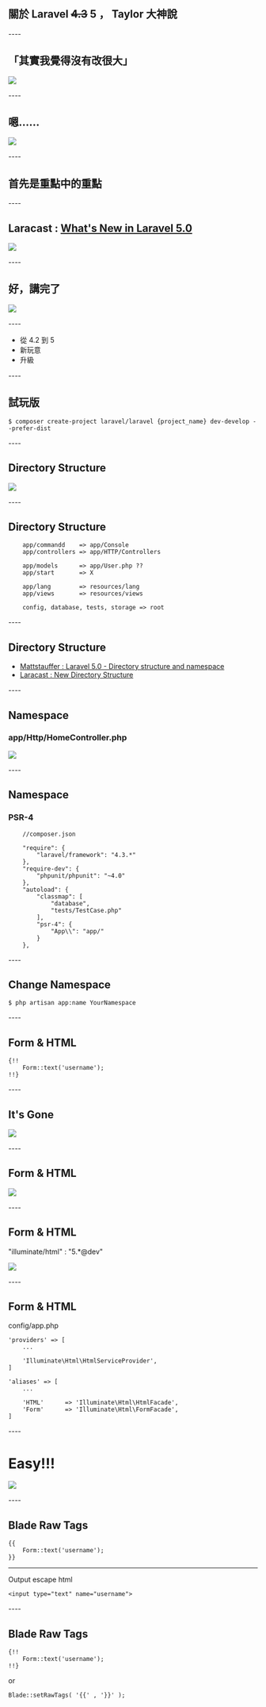 
## 關於 Laravel ~~4.3~~ 5 ， Taylor 大神說

--<n>--

## 「其實我覺得沒有改很大」

![](assets/img/taylor.png) <!-- .element: style="width: 200%" -->

--<n>--

## 嗯......

![](assets/gif/aww.gif) <!-- .element: style="width: 80%" -->

--<n>--

## 首先是重點中的重點

--<n>--

## Laracast : [What's New in Laravel 5.0](https://laracasts.com/series/whats-new-in-laravel-5)

![](assets/img/laracast.png) <!-- .element: style="width: 200%" -->

--<n>--

## 好，講完了

![](assets/gif/gohome.gif)

--<n>--

<!-- .slide: data-background="assets/img/polygon_red.jpg" class="bg-inverse" data-background-transition="zoom" data-transition="fade"-->

- 從 4.2 到 5 <!-- .element: style="font-size: 2em" -->
- 新玩意 <!-- .element: style="font-size: 2em" -->
- 升級 <!-- .element: style="font-size: 2em" -->

--<n>--

## 試玩版

 
``` 
$ composer create-project laravel/laravel {project_name} dev-develop --prefer-dist

```

--<n>--

## Directory Structure

![](assets/img/folders.png)  <!-- .element: style="width: 80%" -->

--<n>--

## Directory Structure

```
    app/commandd    => app/Console
    app/controllers => app/HTTP/Controllers

    app/models      => app/User.php ??
    app/start       => X

    app/lang        => resources/lang
    app/views       => resources/views

    config, database, tests, storage => root
```

--<n>--

## Directory Structure

- [Mattstauffer : Laravel 5.0 - Directory structure and namespace](http://mattstauffer.co/blog/laravel-5.0-directory-structure-and-namespace)
- [Laracast : New Directory Structure](https://laracasts.com/series/whats-new-in-laravel-5/episodes/1)

--<n>--

## Namespace
### app/Http/HomeController.php <!-- .element: style="text-align: center" -->

![](assets/img/controller.png)  <!-- .element: style="width: 80%" -->

--<n>--

## Namespace
### PSR-4 <!-- .element: style="text-align: center" -->

```
	//composer.json 

	"require": {
		"laravel/framework": "4.3.*"
	},
	"require-dev": {
		"phpunit/phpunit": "~4.0"
	},
	"autoload": {
		"classmap": [
			"database",
			"tests/TestCase.php"
		],
		"psr-4": {
			"App\\": "app/"
		}
	},
```

--<n>--

## Change Namespace

```
$ php artisan app:name YourNamespace
```

--<n>--

## Form & HTML 

```
{!!
	Form::text('username');
!!}
```

--<n>--

## It's Gone

![](assets/gif/gone.gif) <!-- .element: style="width: 200%" -->

--<n>--

## Form & HTML 

![](assets/img/form.png) <!-- .element: style="width: 200%" -->

--<n>--

## Form & HTML 

"illuminate/html" : "5.*@dev"

![](assets/img/composer_form.png) <!-- .element: style="width: 60%" -->

--<n>--

## Form & HTML

config/app.php <!-- .element: style="font-size: 1.5em; margin-bottom:20px" -->

```
'providers' => [
	...

	'Illuminate\Html\HtmlServiceProvider',
]

'aliases' => [
	...

    'HTML'      => 'Illuminate\Html\HtmlFacade',
    'Form'      => 'Illuminate\Html\FormFacade',
]
```

--<n>--

# Easy!!!

![](assets/gif/yaaa.gif) <!-- .element: style="width: 200%" -->

--<n>--

## Blade Raw Tags

```
{{
	Form::text('username');
}}
```
---

Output escape html

`<input type="text" name="username">`

--<n>--

## Blade Raw Tags

```
{!!
	Form::text('username');
!!}
```
or

```
Blade::setRawTags( '{{' , '}}' );
```
